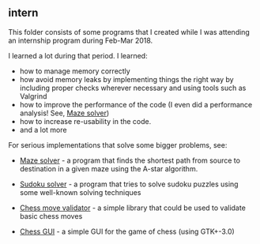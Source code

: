 ## intern

This folder consists of some programs that I created while I was
attending an internship program during Feb-Mar 2018.

I learned a lot during that period. I learned:

- how to manage memory correctly
- how avoid memory leaks by implementing things the right way
  by including proper checks wherever necessary and using
  tools such as Valgrind
- how to improve the performance of the code (I even did a
  performance analysis! See, [Maze solver]('files/maze/'))
- how to increase re-usability in the code.
- and a lot more

For serious implementations that solve some bigger problems, see:

- [Maze solver](intern/files/maze/) - a program that finds the
  shortest path from source to destination in a given maze using the
  A-star algorithm.

- [Sudoku solver](intern/sudoku/sudoku_solver/) - a program that tries to solve
  sudoku puzzles using some well-known solving techniques

- [Chess move validator](intern/chess_move_validate/) - a simple library
  that could be used to validate basic chess moves

- [Chess GUI](intern/gui-gtk/chess/) - a simple GUI for the game of chess
  (using GTK+-3.0)

